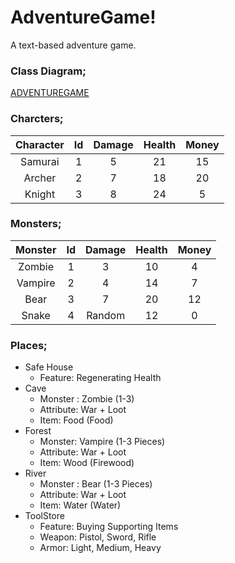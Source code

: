 # AdventureGame!

A text-based adventure game.
### Class Diagram;

[ADVENTUREGAME](https://user-images.githubusercontent.com/40757395/166145371-091a8205-d903-45f1-a9e0-94868d860459.png)

### Charcters;

| Character | Id | Damage  | Health  | Money  |
|:---------:|:--:|:-------:|:-------:|:------:|
| Samurai   | 1  | 5       | 21      | 15     |
| Archer    | 2  | 7       | 18      | 20     |
| Knight    | 3  | 8       | 24      | 5      |

### Monsters;

| Monster | Id | Damage  | Health  | Money  |
|:-------:|:--:|:-------:|:-------:|:------:|
| Zombie  | 1  | 3       | 10      | 4      |
| Vampire | 2  | 4       | 14      | 7      |
| Bear    | 3  | 7       | 20      | 12     |
| Snake   | 4  | Random  | 12      | 0      |

### Places;
- Safe House
  - Feature: Regenerating Health
- Cave
  - Monster : Zombie (1-3)
  - Attribute: War + Loot
  - Item: Food (Food)
- Forest
  - Monster: Vampire (1-3 Pieces)
  - Attribute: War + Loot 
  - Item: Wood (Firewood)
- River
  - Monster : Bear (1-3 Pieces)
  - Attribute: War + Loot
  - Item: Water (Water)
- ToolStore
  - Feature: Buying Supporting Items
  - Weapon: Pistol, Sword, Rifle
  - Armor: Light, Medium, Heavy

 
